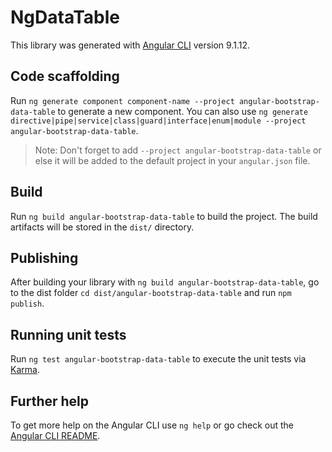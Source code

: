 # NgDataTable

This library was generated with [Angular CLI](https://github.com/angular/angular-cli) version 9.1.12.

## Code scaffolding

Run `ng generate component component-name --project angular-bootstrap-data-table` to generate a new component. You can also use `ng generate directive|pipe|service|class|guard|interface|enum|module --project angular-bootstrap-data-table`.
> Note: Don't forget to add `--project angular-bootstrap-data-table` or else it will be added to the default project in your `angular.json` file. 

## Build

Run `ng build angular-bootstrap-data-table` to build the project. The build artifacts will be stored in the `dist/` directory.

## Publishing

After building your library with `ng build angular-bootstrap-data-table`, go to the dist folder `cd dist/angular-bootstrap-data-table` and run `npm publish`.

## Running unit tests

Run `ng test angular-bootstrap-data-table` to execute the unit tests via [Karma](https://karma-runner.github.io).

## Further help

To get more help on the Angular CLI use `ng help` or go check out the [Angular CLI README](https://github.com/angular/angular-cli/blob/master/README.md).

